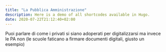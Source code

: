 ```yaml
---
title: "La Pubblica Amministrazione"
description: Here is a demo of all shortcodes available in Hugo.
date: 2020-07-22T21:12:40+02:00
---
```


Puoi parlare di come i privati si siano adoperati per digitalizzarsi ma invece le PA non (le scuole faticano a firmare documenti digitali, giusto un esempio)

